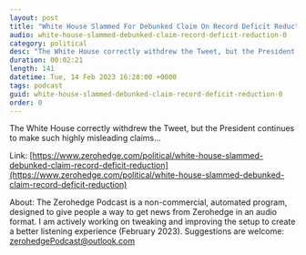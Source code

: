 ```yaml
---
layout: post
title: "White House Slammed For Debunked Claim On Record Deficit Reduction"
audio: white-house-slammed-debunked-claim-record-deficit-reduction-0
category: political
desc: "The White House correctly withdrew the Tweet, but the President continues to make such highly misleading claims..."
duration: 00:02:21
length: 141
datetime: Tue, 14 Feb 2023 16:28:00 +0000
tags: podcast
guid: white-house-slammed-debunked-claim-record-deficit-reduction-0
order: 0
---
```

The White House correctly withdrew the Tweet, but the President continues to make such highly misleading claims...

Link: [https://www.zerohedge.com/political/white-house-slammed-debunked-claim-record-deficit-reduction](https://www.zerohedge.com/political/white-house-slammed-debunked-claim-record-deficit-reduction)

About: The Zerohedge Podcast is a non-commercial, automated program, designed to give people a way to get news from Zerohedge in an audio format.  I am actively working on tweaking and improving the setup to create a better listening experience (February 2023).  Suggestions are welcome: [zerohedgePodcast@outlook.com](mailto:zerohedgePodcast@outlook.com)